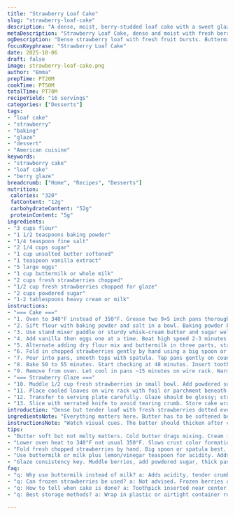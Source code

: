 ```yaml
---
title: "Strawberry Loaf Cake"
slug: "strawberry-loaf-cake"
description: "A dense, moist, berry-studded loaf cake with a sweet glaze. Uses slightly less sugar and substitutes buttermilk for milk to add tang and tenderness. Bakes at a slightly lower temp for even crumb; times adjusted to watch browning and cake spring back. Fresh strawberries folded in last for bursts of flavor and color. Glaze mixes muddled berries with powdered sugar, thinned with cream if needed, spooned generously to drizzle down sides. Classic loaf cake texture, moist yet firm, with fresh fruit freshness and zing in glaze. Great afternoon snack or simple dessert."
metaDescription: "Strawberry Loaf Cake, dense and moist with fresh berries folded in. Buttermilk swap for tang. Lower temp, longer bake, berry glaze drizzled generously."
ogDescription: "Dense strawberry loaf with fresh fruit bursts. Buttermilk adds tang, bake slow at 340°F. Thick berry glaze drips down sides; moist and lightly firm crumb."
focusKeyphrase: "Strawberry Loaf Cake"
date: 2025-10-06
draft: false
image: strawberry-loaf-cake.png
author: "Emma"
prepTime: PT20M
cookTime: PT50M
totalTime: PT70M
recipeYield: "16 servings"
categories: ["Desserts"]
tags:
- "loaf cake"
- "strawberry"
- "baking"
- "glaze"
- "dessert"
- "American cuisine"
keywords:
- "strawberry cake"
- "loaf cake"
- "berry glaze"
breadcrumb: ["Home", "Recipes", "Desserts"]
nutrition: 
 calories: "320"
 fatContent: "12g"
 carbohydrateContent: "52g"
 proteinContent: "5g"
ingredients:
- "3 cups flour"
- "1 1/2 teaspoons baking powder"
- "1/4 teaspoon fine salt"
- "2 1/4 cups sugar"
- "1 cup unsalted butter softened"
- "1 teaspoon vanilla extract"
- "5 large eggs"
- "1 cup buttermilk or whole milk"
- "2 cups fresh strawberries chopped"
- "1/2 cup fresh strawberries chopped for glaze"
- "2 cups powdered sugar"
- "1-2 tablespoons heavy cream or milk"
instructions:
- "=== Cake ==="
- "1. Oven to 340°F instead of 350°F. Grease two 9×5 inch pans thoroughly; lightly flour to avoid sticking but not clumps of flour."
- "2. Sift flour with baking powder and salt in a bowl. Baking powder bump increased slightly to help rise with buttermilk acidity. Set aside."
- "3. Use stand mixer paddle or sturdy whisk—cream butter and sugar well. Should be pale and airy with slight sheen. Takes longer with cold butter so soften well beforehand. Scrape sides often."
- "4. Add vanilla then eggs one at a time. Beat high speed 2-3 minutes until batter turns thick, ribbon-like when lifted. Incorporates air, builds volume essential for crumb rise."
- "5. Alternate adding dry flour mix and buttermilk in three parts, starting and ending with dry. Mix on low speed just until combined between additions. Overmixing ruins cake texture; look for a batter that falls in thick ribbons. Resist temptation."
- "6. Fold in chopped strawberries gently by hand using a big spoon or spatula. Too much mixing bruises them, turns batter pink and watery. Even distribution is key for bursts of fruit without sogginess."
- "7. Pour into pans, smooth tops with spatula. Tap pans gently on counter to release large air bubbles."
- "8. Bake 50 to 55 minutes. Start checking at 48 minutes. Insert toothpick near center it should come out clean or with a few moist crumbs. Top should be golden brown, edges pulling slightly from pan, and cake spring back lightly when pressed."
- "9. Remove from oven. Let cool in pans ~15 minutes on wire rack. Warm cake is fragile; too soon and it breaks, too late and you lose moisture as it cools. After 15 minutes, invert onto racks to cool completely. Should feel firm but still moist to touch."
- "=== Strawberry Glaze ==="
- "10. Muddle 1/2 cup fresh strawberries in small bowl. Add powdered sugar. Stir well. Texture should be thick. Add cream or milk dropwise until glaze is pourable but not runny. Typically 1-2 teaspoons enough; juice content of berries is variable."
- "11. Place cooled loaves on wire rack with foil or parchment beneath to catch drips. Spoon glaze over cakes evenly. Let glaze set at room temperature until firm but slightly tacky to touch, about 30 minutes."
- "12. Transfer to serving plate carefully. Glaze should be glossy; strawberries in glaze add spotty pink flair. Leftover glaze keeps refrigerated up to 3 days; stir before use."
- "13. Slice with serrated knife to avoid tearing crumb. Store cake wrapped or in airtight container. Keeps moist for days; freeze slices for longer storage."
introduction: "Dense but tender loaf with fresh strawberries dotted everywhere. Using buttermilk instead of regular milk adds tang and tender crumb, cuts some sweetness, balances the berry flavors popping through. Sugar reduced slightly to prevent overly sweet background; strawberries bring natural vibrancy. Batter should be thick, almost spoonable but not stiff; lumps are fine but no big pockets of flour. Mixing phases key to avoid tough cake—overbeat eggs and butter but under mix after adding flour. Aroma sweet with that butter richness in oven. Glaze finishes it off messy, rustic, dripping down sides. Keeps well wrapped in kitchen; a snack to pull from coffee corner—quick and no fuss. Learned from past dense cakes, the lower temperature prevents burnt edges while crumb firms up gradually. Coin toss for loaf cakes, but improved here."
ingredientsNote: "Everything matters here. Butter has to be softened but not melty—too warm and cake gets greasy. If no buttermilk, add a teaspoon of lemon juice or vinegar to milk to mimic acidity, helps lift crumb. Fresh berries only; frozen add too much water and weigh down batter. Strawberries chopped medium-small for even distribution—too big and they sink to bottom or cause soggy pockets. Adjust sugar downward slightly if your berries are very sweet. Don’t skip sifting flour with leavener and salt—that aerates flour and ensures even rise. Powdered sugar for glaze sifted to prevent grainy drips. Cream instead of milk for glaze thickens and gives shine. A big offset spatula for folding and smoothing batter saves time and mess."
instructionsNote: "Watch visual cues. The batter should thicken after creaming butter and sugar—if still grainy, needed longer beat to dissolve sugar. After eggs added, notice batter shine and slight fluffiness; if dull, under-whipped. Alternating flour and buttermilk stretches gluten gently; mix low and brief each time—stop as soon as flour disappears. Folding fruit by hand avoids bruising; over folding is common trap here. Oven temp dropped to 340°F to prevent dry cake edges while inside cooks through. Check doneness early starting a little before original recipe; toothpick with moist crumbs is okay, clean toothpick for dry cakes only, not fudge-like internal texture. Glaze depends on juice of berries; add milk/cream dropwise to avoid runny mess. Let glaze set on rack for easiest cleanup and a shiny finish. Serrated knife to slice, don’t saw vigorously or cake crumbles. Store wrapped at room temp up to 3 days; freeze extra slices to save."
tips:
- "Butter soft but not melty matters. Cold butter drags mixing. Cream it longer if grainy. That slight sheen, almost pale color signals right. Scrape bowl sides often. Cold butter ruins crumb; takes longer but no shortcuts."
- "Lower oven heat to 340°F not usual 350°F. Slows crust color formation, helps crumb firm gradual. Check at 48 minutes earliest; toothpick test critical. Clean with moist crumbs okay. Edges pulling off pans good sign. Don’t trust time alone."
- "Fold fresh chopped strawberries by hand. Big spoon or spatula best. Overmix and batter turns watery, pink, dense. Large chunks sink causing soggy pockets. Medium-small pieces balance spread but stay intact. Avoid frozen; too much water wrecks crumb."
- "Use buttermilk or milk plus lemon/vinegar teaspoon for acidity. Adds tang, tender crumb. Cuts sweetness. Balances flavor. Skip acidity and cake falls flat or tougher. Sift flour with baking powder and salt for even rise, aerated crumb. No lumps visible."
- "Glaze consistency key. Muddle berries, add powdered sugar, thick paste. Then add cream or milk drop by drop. Too runny glaze runs off completely; too thick won’t drizzle well. Apply on wire rack with foil under. Set 30 minutes at room temp for tacky shine."
faq:
- "q: Why use buttermilk instead of milk? a: Adds acidity, tender crumb. Cuts sweetness. Milk alone lacks this punch. Substitute lemon juice or vinegar teaspoon to mimic. Avoid flat taste and tougher crumb."
- "q: Can frozen strawberries be used? a: Not advised. Frozen berries add excess water, loosen batter, cause soggy spots. Fresh chopped medium-small pieces keep crumb right and distribute well. Frozen means wet batter issues."
- "q: How to tell when cake is done? a: Toothpick inserted near center. Clean or few moist crumbs okay. Edges pull from pan slightly, top golden-brown. Press lightly, cake springs back. If wet or gummy, needs more bake. Check early 48 minutes."
- "q: Best storage methods? a: Wrap in plastic or airtight container room temp up to 3 days. Refrigerate if warmer climate but risks drying. Freeze slices individually wrapped for longer. Glaze best eaten fresh; leftover refrigerate, stir before use."

---
```

